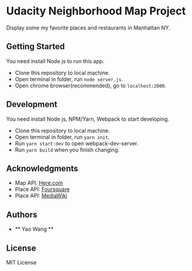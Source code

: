 # Udacity Neighborhood Map Project

Display some my favorite places and restaurants in Manhattan NY.

## Getting Started

You need install Node js to run this app.

* Clone this repository to local machine.
* Open terminal in folder, run ```node server.js```.
* Open chrome browser(recommended), go to ```localhost:2000```.

## Development

You need install Node js, NPM/Yarn, Webpack to start developing.

* Clone this repository to local machine.
* Open terminal in folder, run ```yarn init```.
* Run ```yarn start:dev``` to open webpack-dev-server.
* Run ```yarn build``` when you finish changing.

## Acknowledgments

* Map API: [Here.com](https://here.com)
* Place API: [Foursquare](https://foursquare.com)
* Place API: [MediaWiki](https://www.mediawiki.org)

## Authors

* ** Yao Wang **

## License

MIT License
